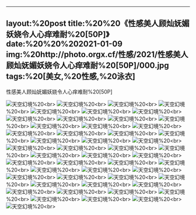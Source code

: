 ﻿---
layout:%20post
title:%20%20《性感美人顾灿妩媚妖娆令人心痒难耐%20[50P]》
date:%20%20%202021-01-09
img:%20http://photo.orgx.cf/性感/2021/性感美人顾灿妩媚妖娆令人心痒难耐%20[50P]/000.jpg
tags:%20[美女,%20性感,%20泳衣]
---

性感美人顾灿妩媚妖娆令人心痒难耐%20[50P]



![天空幻境](http://photo.orgx.cf/性感/2021/性感美人顾灿妩媚妖娆令人心痒难耐%20[50P]/001.jpg%20''天空幻境'')%20<br>
![天空幻境](http://photo.orgx.cf/性感/2021/性感美人顾灿妩媚妖娆令人心痒难耐%20[50P]/002.jpg%20''天空幻境'')%20<br>
![天空幻境](http://photo.orgx.cf/性感/2021/性感美人顾灿妩媚妖娆令人心痒难耐%20[50P]/003.jpg%20''天空幻境'')%20<br>
![天空幻境](http://photo.orgx.cf/性感/2021/性感美人顾灿妩媚妖娆令人心痒难耐%20[50P]/004.jpg%20''天空幻境'')%20<br>
![天空幻境](http://photo.orgx.cf/性感/2021/性感美人顾灿妩媚妖娆令人心痒难耐%20[50P]/005.jpg%20''天空幻境'')%20<br>
![天空幻境](http://photo.orgx.cf/性感/2021/性感美人顾灿妩媚妖娆令人心痒难耐%20[50P]/006.jpg%20''天空幻境'')%20<br>
![天空幻境](http://photo.orgx.cf/性感/2021/性感美人顾灿妩媚妖娆令人心痒难耐%20[50P]/007.jpg%20''天空幻境'')%20<br>
![天空幻境](http://photo.orgx.cf/性感/2021/性感美人顾灿妩媚妖娆令人心痒难耐%20[50P]/008.jpg%20''天空幻境'')%20<br>
![天空幻境](http://photo.orgx.cf/性感/2021/性感美人顾灿妩媚妖娆令人心痒难耐%20[50P]/009.jpg%20''天空幻境'')%20<br>
![天空幻境](http://photo.orgx.cf/性感/2021/性感美人顾灿妩媚妖娆令人心痒难耐%20[50P]/010.jpg%20''天空幻境'')%20<br>
![天空幻境](http://photo.orgx.cf/性感/2021/性感美人顾灿妩媚妖娆令人心痒难耐%20[50P]/011.jpg%20''天空幻境'')%20<br>
![天空幻境](http://photo.orgx.cf/性感/2021/性感美人顾灿妩媚妖娆令人心痒难耐%20[50P]/012.jpg%20''天空幻境'')%20<br>
![天空幻境](http://photo.orgx.cf/性感/2021/性感美人顾灿妩媚妖娆令人心痒难耐%20[50P]/013.jpg%20''天空幻境'')%20<br>
![天空幻境](http://photo.orgx.cf/性感/2021/性感美人顾灿妩媚妖娆令人心痒难耐%20[50P]/014.jpg%20''天空幻境'')%20<br>
![天空幻境](http://photo.orgx.cf/性感/2021/性感美人顾灿妩媚妖娆令人心痒难耐%20[50P]/015.jpg%20''天空幻境'')%20<br>
![天空幻境](http://photo.orgx.cf/性感/2021/性感美人顾灿妩媚妖娆令人心痒难耐%20[50P]/016.jpg%20''天空幻境'')%20<br>
![天空幻境](http://photo.orgx.cf/性感/2021/性感美人顾灿妩媚妖娆令人心痒难耐%20[50P]/017.jpg%20''天空幻境'')%20<br>
![天空幻境](http://photo.orgx.cf/性感/2021/性感美人顾灿妩媚妖娆令人心痒难耐%20[50P]/018.jpg%20''天空幻境'')%20<br>
![天空幻境](http://photo.orgx.cf/性感/2021/性感美人顾灿妩媚妖娆令人心痒难耐%20[50P]/019.jpg%20''天空幻境'')%20<br>
![天空幻境](http://photo.orgx.cf/性感/2021/性感美人顾灿妩媚妖娆令人心痒难耐%20[50P]/020.jpg%20''天空幻境'')%20<br>
![天空幻境](http://photo.orgx.cf/性感/2021/性感美人顾灿妩媚妖娆令人心痒难耐%20[50P]/021.jpg%20''天空幻境'')%20<br>
![天空幻境](http://photo.orgx.cf/性感/2021/性感美人顾灿妩媚妖娆令人心痒难耐%20[50P]/022.jpg%20''天空幻境'')%20<br>
![天空幻境](http://photo.orgx.cf/性感/2021/性感美人顾灿妩媚妖娆令人心痒难耐%20[50P]/023.jpg%20''天空幻境'')%20<br>
![天空幻境](http://photo.orgx.cf/性感/2021/性感美人顾灿妩媚妖娆令人心痒难耐%20[50P]/024.jpg%20''天空幻境'')%20<br>
![天空幻境](http://photo.orgx.cf/性感/2021/性感美人顾灿妩媚妖娆令人心痒难耐%20[50P]/025.jpg%20''天空幻境'')%20<br>
![天空幻境](http://photo.orgx.cf/性感/2021/性感美人顾灿妩媚妖娆令人心痒难耐%20[50P]/026.jpg%20''天空幻境'')%20<br>
![天空幻境](http://photo.orgx.cf/性感/2021/性感美人顾灿妩媚妖娆令人心痒难耐%20[50P]/027.jpg%20''天空幻境'')%20<br>
![天空幻境](http://photo.orgx.cf/性感/2021/性感美人顾灿妩媚妖娆令人心痒难耐%20[50P]/028.jpg%20''天空幻境'')%20<br>
![天空幻境](http://photo.orgx.cf/性感/2021/性感美人顾灿妩媚妖娆令人心痒难耐%20[50P]/029.jpg%20''天空幻境'')%20<br>
![天空幻境](http://photo.orgx.cf/性感/2021/性感美人顾灿妩媚妖娆令人心痒难耐%20[50P]/030.jpg%20''天空幻境'')%20<br>
![天空幻境](http://photo.orgx.cf/性感/2021/性感美人顾灿妩媚妖娆令人心痒难耐%20[50P]/031.jpg%20''天空幻境'')%20<br>
![天空幻境](http://photo.orgx.cf/性感/2021/性感美人顾灿妩媚妖娆令人心痒难耐%20[50P]/032.jpg%20''天空幻境'')%20<br>
![天空幻境](http://photo.orgx.cf/性感/2021/性感美人顾灿妩媚妖娆令人心痒难耐%20[50P]/033.jpg%20''天空幻境'')%20<br>
![天空幻境](http://photo.orgx.cf/性感/2021/性感美人顾灿妩媚妖娆令人心痒难耐%20[50P]/034.jpg%20''天空幻境'')%20<br>
![天空幻境](http://photo.orgx.cf/性感/2021/性感美人顾灿妩媚妖娆令人心痒难耐%20[50P]/035.jpg%20''天空幻境'')%20<br>
![天空幻境](http://photo.orgx.cf/性感/2021/性感美人顾灿妩媚妖娆令人心痒难耐%20[50P]/036.jpg%20''天空幻境'')%20<br>
![天空幻境](http://photo.orgx.cf/性感/2021/性感美人顾灿妩媚妖娆令人心痒难耐%20[50P]/037.jpg%20''天空幻境'')%20<br>
![天空幻境](http://photo.orgx.cf/性感/2021/性感美人顾灿妩媚妖娆令人心痒难耐%20[50P]/038.jpg%20''天空幻境'')%20<br>
![天空幻境](http://photo.orgx.cf/性感/2021/性感美人顾灿妩媚妖娆令人心痒难耐%20[50P]/039.jpg%20''天空幻境'')%20<br>
![天空幻境](http://photo.orgx.cf/性感/2021/性感美人顾灿妩媚妖娆令人心痒难耐%20[50P]/040.jpg%20''天空幻境'')%20<br>
![天空幻境](http://photo.orgx.cf/性感/2021/性感美人顾灿妩媚妖娆令人心痒难耐%20[50P]/041.jpg%20''天空幻境'')%20<br>
![天空幻境](http://photo.orgx.cf/性感/2021/性感美人顾灿妩媚妖娆令人心痒难耐%20[50P]/042.jpg%20''天空幻境'')%20<br>
![天空幻境](http://photo.orgx.cf/性感/2021/性感美人顾灿妩媚妖娆令人心痒难耐%20[50P]/043.jpg%20''天空幻境'')%20<br>
![天空幻境](http://photo.orgx.cf/性感/2021/性感美人顾灿妩媚妖娆令人心痒难耐%20[50P]/044.jpg%20''天空幻境'')%20<br>
![天空幻境](http://photo.orgx.cf/性感/2021/性感美人顾灿妩媚妖娆令人心痒难耐%20[50P]/045.jpg%20''天空幻境'')%20<br>
![天空幻境](http://photo.orgx.cf/性感/2021/性感美人顾灿妩媚妖娆令人心痒难耐%20[50P]/046.jpg%20''天空幻境'')%20<br>
![天空幻境](http://photo.orgx.cf/性感/2021/性感美人顾灿妩媚妖娆令人心痒难耐%20[50P]/047.jpg%20''天空幻境'')%20<br>
![天空幻境](http://photo.orgx.cf/性感/2021/性感美人顾灿妩媚妖娆令人心痒难耐%20[50P]/048.jpg%20''天空幻境'')%20<br>
![天空幻境](http://photo.orgx.cf/性感/2021/性感美人顾灿妩媚妖娆令人心痒难耐%20[50P]/049.jpg%20''天空幻境'')%20<br>
![天空幻境](http://photo.orgx.cf/性感/2021/性感美人顾灿妩媚妖娆令人心痒难耐%20[50P]/050.jpg%20''天空幻境'')%20<br>